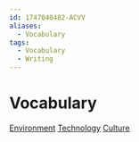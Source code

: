```yaml
---
id: 1747040482-ACVV
aliases:
  - Vocabulary
tags:
  - Vocabulary
  - Writing
---
```


# Vocabulary


[Environment](Environment.md)
[Technology](Technology.md)
[Culture](Culture.md)



